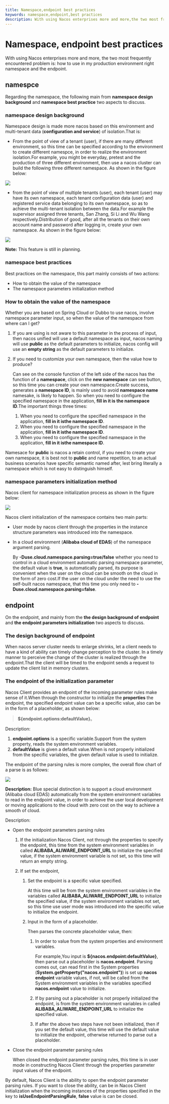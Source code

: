 ```yaml
---
title: Namespace,endpoint best practices
keywords: namespace,endpoint,best practices
description: With using Nacos enterprises more and more,the two most frequently encountered problem is:how to use in my production environment right namespace and the endpoint.
---
```


# Namespace, endpoint best practices

With using Nacos enterprises more and more, the two most frequently encountered problem is: how to use in my production environment right namespace and the endpoint.

## namespce

Regarding the namespace, the following main from **namespace design background** and **namespace best practice** two aspects to discuss.

### namespace design background

Namespace design is made more nacos based on this environment and multi-tenant data (**configuration and service**) of isolation.That is:

* From the point of view of a tenant (user), if there are many different environment, so this time can be specified according to the environment to create different namespce, in order to realize the environment isolation.For example, you might be everyday, pretest and the production of three different environment, then use a nacos cluster can build the following three different namespace. As shown in the figure below:

![](http://edas.oss-cn-hangzhou.aliyuncs.com/deshao/pictures/nacos_ingle_tenant_namespace.jpg)

* from the point of view of multiple tenants (user), each tenant (user) may have its own namespace, each tenant configuration data (user) and registered service data belonging to its own namespace, so as to achieve the multi-tenant isolation between the data.For example the supervisor assigned three tenants, San Zhang, Si Li and Wu Wang respectively.Distribution of good, after all the tenants on their own account name and password after logging in, create your own namespace. As shown in the figure below:

![](http://edas.oss-cn-hangzhou.aliyuncs.com/deshao/pictures/nacos_multi_tenant_namespace.jpg)

  **Note:** This feature is still in planning.
  
### namespace best practices

Best practices on the namespace, this part mainly consists of two actions:

* How to obtain the value of the namespace
* The namespace parameters initialization method

### How to obtain the value of the namespace 

Whether you are based on Spring Cloud or Dubbo to use nacos, involve namespace parameter input, so when the value of the namespace from where can I get?

1. If you are using is not aware to this parameter in the process of input, then nacos unified will use a default namespace as input, nacos naming will use **public** as the default parameters to initialize, nacos config will use an **empty string** as the default parameters to initialize.

2. If you need to customize your own namespace, then the value how to produce?

   Can see on the console function of the left side of the nacos has the function of a **namespace**, click on the **new namespace** can see button, so this time you can create your own namespace.Create success, generates a **namespace ID**, is mainly used to avoid **namespace name** namesake, is likely to happen. So when you need to configure the specified namespace in the application, **fill in it is the namespace ID**.The important things three times:

	1. When you need to configure the specified namespace in the application, **fill in it isthe namespace ID**.
	2. When you need to configure the specified namespace in the application, **fill in it isthe namespace ID**.
	3. When you need to configure the specified namespace in the application, **fill in it isthe namespace ID**.

Namesace for **public** is nacos a retain control, if you need to create your own namespace, it is best not to **public** and name repetition, to an actual business scenarios have specific semantic named after, lest bring literally a namespace which is not easy to distinguish himself.

### namespace parameters initialization method

Nacos client for namespace initialization process as shown in the figure below:

![](http://edas.oss-cn-hangzhou.aliyuncs.com/deshao/pictures/nacos_init_namespace_plus.jpg)

Nacos client initialization of the namespace contains two main parts:

* User mode by nacos client through the properties in the instance structure parameters was introduced into the namespace.

* In a cloud environment (**Alibaba cloud of EDAS**) of the namespace argument parsing.

  By **-Duse.cloud.namespace.parsing=true/false** whether you need to control in a cloud environment automatic parsing namespace parameter, the default value is **true**, is automatically parsed, its purpose is convenient when the user on the cloud can be smooth on the cloud in the form of zero cost.If the user on the cloud under the need to use the self-built nacos namespace, that this time you only need to **-Duse.cloud.namespace.parsing=false**.

## endpoint

On the endpoint, and mainly from the **the design background of endpoint** and **the endpoint parameters initialization** two aspects to discuss.

### The design background of endpoint

When nacos server cluster needs to enlarge shrinks, let a client needs to have a kind of ability can timely change perception to the cluster. In a timely manner to perceive the change of the cluster is realized through the endpoint.That the client will be timed to the endpoint sends a request to update the client list in memory clusters.

### The endpoint of the initialization parameter

Nacos Client provides an endpoint of the incoming parameter rules make sense of it.When through the constructor to initialize the **properties** the endpoint, the specified endpoint value can be a specific value, also can be in the form of a placeholder, as shown below:

> **\${endpoint.options:defaultValue}**。

Description: 

1. **endpoint.options** is a specific variable.Support from the system property, reads the system environment variables.
2. **defaultValue** is given a default value.When is not properly initialized from the specific variables, the given default value is used to initialize.

The endpoint of the parsing rules is more complex, the overall flow chart of a parse is as follows:

![](http://edas.oss-cn-hangzhou.aliyuncs.com/deshao/pictures/nacos_init_endpoint.jpg)

**Description:** Blue special distinction is to support a cloud environment (Alibaba cloud EDAS) automatically from the system environment variables to read in the endpoint value, in order to achieve the user local development or moving applications to the cloud with zero cost on the way to achieve a smooth of cloud.

Description:

* Open the endpoint parameters parsing rules

  1. If the initialization Nacos Client, not through the properties to specify the endpoint, this time from the system environment variables in called **ALIBABA\_ALIWARE\_ENDPOINT\_URL** to initialize the specified value, if the system environment variable is not set, so this time will return an empty string.

  2. If set the endpoint,
  
	  1. Set the endpoint is a specific value specified.

	     At this time will be from the system environment variables in the variables called **ALIBABA\_ALIWARE\_ENDPOINT\_URL** to initialize the specified value, if the system environment variables not set, so this time use user mode was introduced into the specific value to initialize the endpoint.
	
	  2. Input in the form of a placeholder.
	  
	     Then parses the concrete placeholder value, then:
		
	 	 1. In order to value from the system properties and environment variables.
	 	 
	 	 	 For example,You input is **${nacos.endpoint:defaultValue}**, then parse out a placeholder is **nacos.endpoint**. Parsing comes out, can read first in the System properties (**System.getProperty("nacos.endpoint")**) is set up **nacos endpoint** variable values, if not, will be called from the System environment variables in the variables specified **nacos.endpoint** value to initialize.
	 	 
	 	 2. If by parsing out a placeholder is not properly initialized the endpoint, is from the system environment variables in called **ALIBABA\_ALIWARE\_ENDPOINT\_URL** to initialize the specified value.
	 	 
	 	 3. If after the above two steps have not been initialized, then if you set the default value, this time will use the default value to initialize the endpoint, otherwise returned to parse out a placeholder.
		
* Close the endpoint parameter parsing rules

  When closed the endpoint parameter parsing rules, this time is in user mode in constructing Nacos Client through the properties parameter input values of the endpoint.
  
By default, Nacos Client is the ability to open the endpoint parameter parsing rules. If you want to close the ability, can be in Nacos Client initialization when the incoming instances of the properties specified in the key to **isUseEndpointParsingRule**, **false** value is can be closed.

